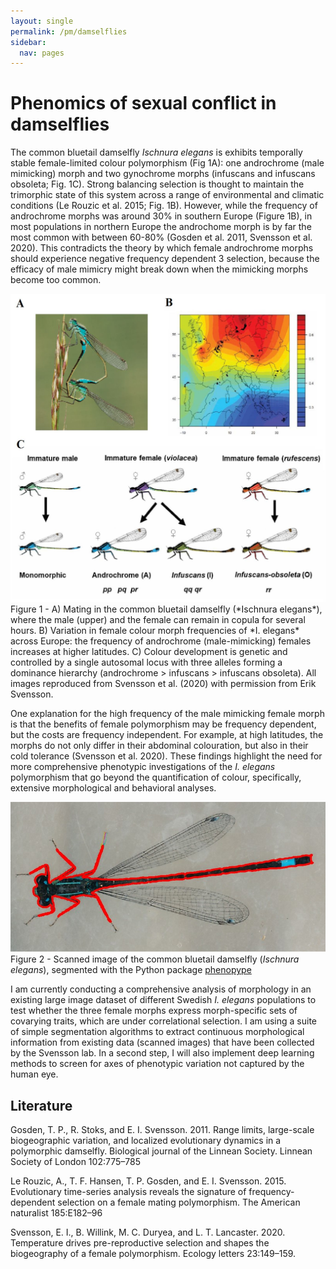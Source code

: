 ```yaml
---
layout: single
permalink: /pm/damselflies
sidebar:
  nav: pages
---
```


# Phenomics of sexual conflict in damselflies

The common bluetail damselfly *Ischnura elegans* is exhibits temporally stable female-limited colour polymorphism (Fig 1A): one androchrome (male mimicking) morph and two gynochrome morphs (​infuscans and ​infuscans obsoleta​; Fig. 1C). Strong balancing selection is thought to maintain the trimorphic state of this system across a range of environmental and climatic conditions (Le Rouzic et al. 2015; Fig. 1B). However, while the frequency of androchrome morphs was around 30% in southern Europe (Figure 1B), in most populations in northern Europe the androchome morph is by far the most common with between 60-80% (Gosden et al. 2011, Svensson et al. 2020). This contradicts the theory by which female androchrome morphs should experience negative frequency dependent 3 selection, because the efficacy of male mimicry might break down when the mimicking morphs become too common.

<div class="res-center">
<div class="res-container">
<img class="res-img" src="/assets/images/damselfly_polymorphism.png">
<div class="res-caption">
Figure 1 - A) Mating in the common bluetail damselfly (*Ischnura elegans*), where the male (upper) and the female can remain in copula for several hours. B) Variation in female colour morph frequencies of *I. elegans* across Europe: the frequency of androchrome (male-mimicking) females increases at higher latitudes. C) Colour development is genetic and controlled by a single autosomal locus with three alleles forming a dominance hierarchy (androchrome > infuscans > infuscans obsoleta). All images reproduced from Svensson et al. (2020) with permission from Erik Svensson.
</div>
</div>
</div>

One explanation for the high frequency of the male mimicking female morph is that the benefits of female polymorphism may be frequency dependent, but the costs are frequency independent. For example, at high latitudes, the morphs do not only differ in their abdominal colouration, but also in their cold tolerance (Svensson et al. 2020). These findings highlight the need for more comprehensive phenotypic investigations of the ​*I. elegans* ​polymorphism that go beyond the quantification of colour, specifically, extensive morphological and behavioral analyses.

<div class="res-center">
<div class="res-container">
<img class="res-img" src="/assets/images/damselfly_phenopype.jpg">
<div class="res-caption">
Figure 2 - Scanned image of the common bluetail damselfly (<i>Ischnura elegans</i>), segmented with the Python package <a href="https://mluerig.github.io/phenopype/">phenopype</a>
</div>
</div>
</div>

I am currently conducting a comprehensive analysis of morphology in an existing large image dataset of different Swedish *​I. elegans* populations to test whether the three female morphs express morph-specific sets of covarying traits, which are under correlational selection. I am using a suite of simple segmentation algorithms to extract continuous morphological information from existing data (scanned images) that have been collected by the Svensson lab. In a second step, I will also implement deep learning methods to screen for axes of phenotypic variation not captured by the human eye. 

## Literature 

Gosden, T. P., R. Stoks, and E. I. Svensson. 2011. Range limits, large-scale biogeographic variation, and localized evolutionary dynamics in a polymorphic damselfly. Biological journal of the Linnean Society. Linnean Society of London 102:775–785

Le Rouzic, A., T. F. Hansen, T. P. Gosden, and E. I. Svensson. 2015. Evolutionary time-series analysis reveals the signature of frequency-dependent selection on a female mating polymorphism. The American naturalist 185:E182–96

Svensson, E. I., B. Willink, M. C. Duryea, and L. T. Lancaster. 2020. Temperature drives pre-reproductive selection and shapes the biogeography of a female polymorphism. Ecology letters 23:149–159.